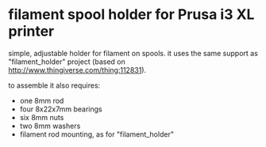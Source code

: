 filament spool holder for Prusa i3 XL printer
===

simple, adjustable holder for filament on spools. it uses the same support as
"filament_holder" project (based on http://www.thingiverse.com/thing:112831).

to assemble it also requires:

 - one 8mm rod
 - four 8x22x7mm bearings
 - six 8mm nuts
 - two 8mm washers
 - filament rod mounting, as for "filament_holder"
